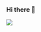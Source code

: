 ### Hi there 👋

<a href="https://www.instagram.com/lunapark_0.0/" target="_blank"><img src="https://img.shields.io/badge/Instagram-E4405F?style=for-the-badge&logo=appveyor&logoColor=FFFFFF"/></a>

<!--
**parkjiye/parkjiye** is a ✨ _special_ ✨ repository because its `README.md` (this file) appears on your GitHub profile.

Here are some ideas to get you started:

- 🔭 I’m currently working on ...
- 🌱 I’m currently learning ...
- 👯 I’m looking to collaborate on ...
- 🤔 I’m looking for help with ...
- 💬 Ask me about ...
- 📫 How to reach me: ...
- 😄 Pronouns: ...
- ⚡ Fun fact: ...
-->
